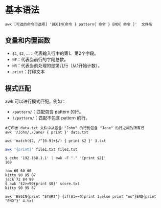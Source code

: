 # 基本语法

```
awk [可选的命令行选项] 'BEGIN{命令 } pattern{ 命令 } END{ 命令 }'  文件名
```

## 变量和内置函数

- `$1`, `$2`, ...：代表输入行中的第1、第2个字段。
- `NF`：代表当前行的字段总数。
- `NR`：代表当前处理的是第几行（从1开始计数）。
- `print`：打印文本

## 模式匹配
awk 可以进行模式匹配，例如：
- `/pattern/`：匹配包含 pattern 的行。
- `!/pattern/`：匹配不包含 pattern 的行。

```shell
#打印出 data.txt 文件中从包含 "John" 的行到包含 "Jane" 的行之间的所有行
awk '/John/,/Jane/ { print }' data.txt
```

```shell
awk 'match($2, /^[0-9]+$/) { print $2 }' 3.txt
```

```bash
awk '{print}' file1.txt file2.txt
```

```shell
$ echo '192.168.1.1' | awk -F "." '{print $2}'
168
```

```shell
tom 60 60 60
kitty 90 95 87
jack 72 84 99
$ awk '$2>=90{print $0}' score.txt
kitty 90 95 87
```

```shell
awk 'BEGIN{print "START"} {if($1==0)print 1;else print "no"}END{print "END"}' 4.txt 
```